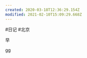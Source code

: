 ```yaml
---
created: 2020-03-18T12:36:29.154Z
modified: 2021-02-10T15:09:29.668Z
---
```

#日记 #北京

<!-- @timer "date":"Wed Mar 11 2020 08:26:30 GMT+0800 (CST)" -->

早

<!-- @timer "date":"Wed Mar 11 2020 21:21:44 GMT+0800 (China Standard Time)","duration":"about 13 hours" -->

gg
